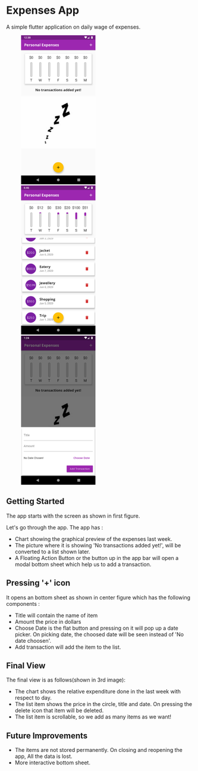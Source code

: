 # Expenses App

A simple flutter application on daily wage of expenses.

<p float="left">
 <img src="assets/ReadmeImages/firstTimeOpeningScreenshot.png" height="400px" width="200px" hspace="40px"/>
  <img src="assets/ReadmeImages/FinalView.png" height="400px" width="200px" hspace="40px"/>
  <img src="assets/ReadmeImages/Bottom%20Sheet.png" height="400px" width="200px" hspace="40px"/>
</p>

## Getting Started
The app starts with the screen as shown in first figure.

Let's go through the app. The app has :
- Chart showing the graphical preview of the expenses last week.
- The picture where it is showing 'No transactions added yet!', will be converted to a list shown later.
- A Floating Action Button or the button up in the app bar will open a modal bottom sheet which help us to add a transaction.

 ## Pressing '+' icon
 It opens an bottom sheet as shown in center figure which has the following components :

- Title will contain the name of item
- Amount the price in dollars
- Choose Date is the flat button and pressing on it will pop up a date picker. On picking date, the choosed date will be seen instead of 'No date choosen'.
- Add transaction will add the item to the list.

## Final View
The final view is as follows(shown in 3rd image):
- The chart shows the relative expenditure done in the last week with respect to day.
- The list item shows the price in the circle, title and date. On pressing the delete icon that item will be deleted.
- The list item is scrollable, so we add as many items as we want!

## Future Improvements
- The items are not stored permanently. On closing and reopening the app, All the data is lost.
- More interactive bottom sheet. 
